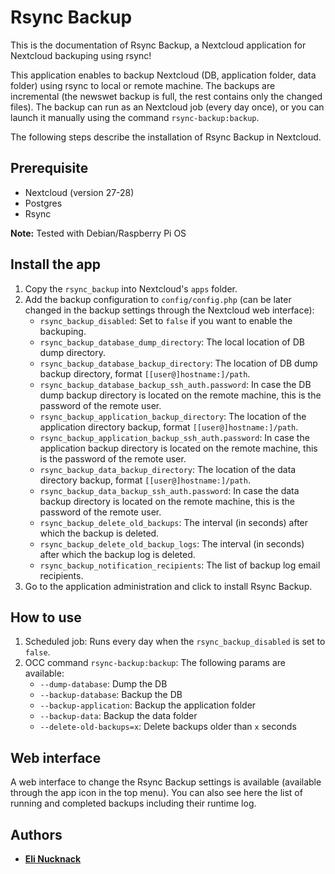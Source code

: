 # Rsync Backup

This is the documentation of Rsync Backup, a Nextcloud application for Nextcloud backuping using rsync!

This application enables to backup Nextcloud (DB, application folder, data folder) using rsync to local or remote machine. The backups are incremental (the newswet backup is full, the rest contains only the changed files). The backup can run as an Nextcloud job (every day once), or you can launch it manually using the command `rsync-backup:backup`.

The following steps describe the installation of Rsync Backup in Nextcloud.

## Prerequisite

- Nextcloud (version 27-28)
- Postgres
- Rsync

**Note:** Tested with Debian/Raspberry Pi OS

## Install the app

1. Copy the `rsync_backup` into Nextcloud's `apps` folder.
2. Add the backup configuration to `config/config.php` (can be later changed in the backup settings through the Nextcloud web interface):
   - `rsync_backup_disabled`: Set to `false` if you want to enable the backuping.
   - `rsync_backup_database_dump_directory`: The local location of DB dump directory.
   - `rsync_backup_database_backup_directory`: The location of DB dump backup directory, format `[[user@]hostname:]/path`.
   - `rsync_backup_database_backup_ssh_auth.password`: In case the DB dump backup directory is located on the remote machine, this is the password of the remote user.
   - `rsync_backup_application_backup_directory`: The location of the application directory backup, format `[[user@]hostname:]/path`.
   - `rsync_backup_application_backup_ssh_auth.password`: In case the application backup directory is located on the remote machine, this is the password of the remote user.
   - `rsync_backup_data_backup_directory`: The location of the data directory backup, format `[[user@]hostname:]/path`.
   - `rsync_backup_data_backup_ssh_auth.password`: In case the data backup directory is located on the remote machine, this is the password of the remote user.
   - `rsync_backup_delete_old_backups`: The interval (in seconds) after which the backup is deleted.
   - `rsync_backup_delete_old_backup_logs`: The interval (in seconds) after which the backup log is deleted.
   - `rsync_backup_notification_recipients`: The list of backup log email recipients.
3. Go to the application administration and click to install Rsync Backup.

## How to use

1. Scheduled job: Runs every day when the `rsync_backup_disabled` is set to `false`.
2. OCC command `rsync-backup:backup`: The following params are available:
   - `--dump-database`: Dump the DB
   - `--backup-database`: Backup the DB
   - `--backup-application`: Backup the application folder
   - `--backup-data`: Backup the data folder
   - `--delete-old-backups=x`: Delete backups older than `x` seconds

## Web interface

A web interface to change the Rsync Backup settings is available (available through the app icon in the top menu). You can also see here the list of running and completed backups including their runtime log.

## Authors

- [**Eli Nucknack**](mailto:eli.nucknack@gmail.com)
